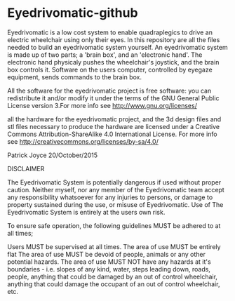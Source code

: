 # Eyedrivomatic-github
Eyedrivomatic is a low cost system to enable quadraplegics to drive an electric wheelchair using only their eyes. In this repository are all the files needed to build an eyedrivomatic system yourself. An eyedrivomatic system is made up of two parts; a 'brain box', and an 'electronic hand'. The electronic hand physicaly pushes the wheelchair's joystick, and the brain box controls it. Software on the users computer, controlled by eyegaze equipment, sends commands to the brain box.

All the software for the eyedrivomatic project is free software: you can redistribute it and/or modify it under the terms of the GNU General Public License version 3.For more info see http://www.gnu.org/licenses/

all the hardware for the eyedrivomatic project, and the 3d design files and stl files necessary to produce the hardware are licensed under a Creative Commons Attribution-ShareAlike 4.0 International License. For more info see http://creativecommons.org/licenses/by-sa/4.0/

Patrick Joyce 20/October/2015

DISCLAIMER

The Eyedrivomatic System is potentially dangerous if used without proper caution. Neither myself, nor any member of the Eyedrivomatic team accept any responsibility whatsoever for any injuries to persons, or damage to property sustained during the use, or misuse of Eyedrivomatic. Use of The Eyedrivomatic System is entirely at the users own risk.

To ensure safe operation, the following guidelines MUST be adhered to at all times;

Users MUST be supervised at all times. The area of use MUST be entirely flat The area of use MUST be devoid of people, animals or any other potential hazards. The area of use MUST NOT have any hazards at it's boundaries - i.e. slopes of any kind, water, steps leading down, roads, people, anything that could be damaged by an out of control wheelchair, anything that could damage the occupant of an out of control wheelchair, etc. 
